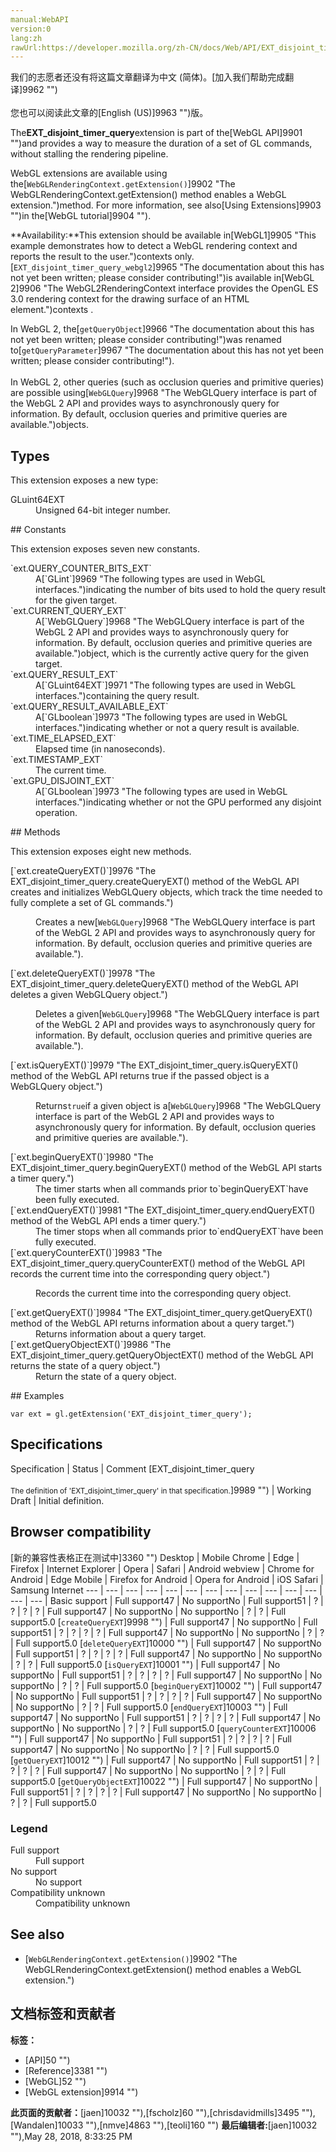 ```yaml
---
manual:WebAPI
version:0
lang:zh
rawUrl:https://developer.mozilla.org/zh-CN/docs/Web/API/EXT_disjoint_timer_query
---
```




<bdi>我们的志愿者还没有将这篇文章翻译为<bdi>中文 (简体)</bdi>。[加入我们帮助完成翻译]9962 "")<br></br>您也可以阅读此文章的[English (US)]9963 "")版。</bdi>






The**EXT_disjoint_timer_query**extension is part of the[WebGL API]9901 "")and provides a way to measure the duration of a set of GL commands, without stalling the rendering pipeline.



WebGL extensions are available using the[`WebGLRenderingContext.getExtension()`]9902 "The WebGLRenderingContext.getExtension() method enables a WebGL extension.")method. For more information, see also[Using Extensions]9903 "")in the[WebGL tutorial]9904 "").



**Availability:**This extension should be available in[WebGL1]9905 "This example demonstrates how to detect a WebGL rendering context and reports the result to the user.")contexts only.[`EXT_disjoint_timer_query_webgl2`]9965 "The documentation about this has not yet been written; please consider contributing!")is available in[WebGL 2]9906 "The WebGL2RenderingContext interface provides the OpenGL ES 3.0 rendering context for the drawing surface of an HTML <canvas> element.")contexts .



In WebGL 2, the[`getQueryObject`]9966 "The documentation about this has not yet been written; please consider contributing!")was renamed to[`getQueryParameter`]9967 "The documentation about this has not yet been written; please consider contributing!").<br></br>In WebGL 2, other queries (such as occlusion queries and primitive queries) are possible using[`WebGLQuery`]9968 "The WebGLQuery interface is part of the WebGL 2 API and provides ways to asynchronously query for information. By default, occlusion queries and primitive queries are available.")objects.



## Types<a name="Types"></a>


This extension exposes a new type:

<dl><dt>GLuint64EXT</dt><dd>Unsigned 64-bit integer number.</dd></dl>
## Constants<a name="Constants"></a>


This extension exposes seven new constants.

<dl><dt>`ext.QUERY_COUNTER_BITS_EXT`</dt><dd>A[`GLint`]9969 "The following types are used in WebGL interfaces.")indicating the number of bits used to hold the query result for the given target.</dd><dt>`ext.CURRENT_QUERY_EXT`</dt><dd>A[`WebGLQuery`]9968 "The WebGLQuery interface is part of the WebGL 2 API and provides ways to asynchronously query for information. By default, occlusion queries and primitive queries are available.")object, which is the currently active query for the given target.</dd><dt>`ext.QUERY_RESULT_EXT`</dt><dd>A[`GLuint64EXT`]9971 "The following types are used in WebGL interfaces.")containing the query result.</dd><dt>`ext.QUERY_RESULT_AVAILABLE_EXT`</dt><dd>A[`GLboolean`]9973 "The following types are used in WebGL interfaces.")indicating whether or not a query result is available.</dd><dt>`ext.TIME_ELAPSED_EXT`</dt><dd>Elapsed time (in nanoseconds).</dd><dt>`ext.TIMESTAMP_EXT`</dt><dd>The current time.</dd><dt>`ext.GPU_DISJOINT_EXT`</dt><dd>A[`GLboolean`]9973 "The following types are used in WebGL interfaces.")indicating whether or not the GPU performed any disjoint operation.</dd></dl>
## Methods<a name="Methods"></a>


This extension exposes eight new methods.

<dl><dt>[`ext.createQueryEXT()`]9976 "The EXT_disjoint_timer_query.createQueryEXT() method of the WebGL API creates and initializes WebGLQuery objects, which track the time needed to fully complete a set of GL commands.")</dt><dd>

Creates a new[`WebGLQuery`]9968 "The WebGLQuery interface is part of the WebGL 2 API and provides ways to asynchronously query for information. By default, occlusion queries and primitive queries are available.").

</dd><dt>[`ext.deleteQueryEXT()`]9978 "The EXT_disjoint_timer_query.deleteQueryEXT() method of the WebGL API deletes a given WebGLQuery object.")</dt><dd>

Deletes a given[`WebGLQuery`]9968 "The WebGLQuery interface is part of the WebGL 2 API and provides ways to asynchronously query for information. By default, occlusion queries and primitive queries are available.").

</dd><dt>[`ext.isQueryEXT()`]9979 "The EXT_disjoint_timer_query.isQueryEXT() method of the WebGL API returns true if the passed object is a WebGLQuery object.")</dt><dd>

Returns`true`if a given object is a[`WebGLQuery`]9968 "The WebGLQuery interface is part of the WebGL 2 API and provides ways to asynchronously query for information. By default, occlusion queries and primitive queries are available.").

</dd><dt>[`ext.beginQueryEXT()`]9980 "The EXT_disjoint_timer_query.beginQueryEXT() method of the WebGL API starts a timer query.")</dt><dd>The timer starts when all commands prior to`beginQueryEXT`have been fully executed.</dd><dt>[`ext.endQueryEXT()`]9981 "The EXT_disjoint_timer_query.endQueryEXT() method of the WebGL API ends a timer query.")</dt><dd>The timer stops when all commands prior to`endQueryEXT`have been fully executed.</dd><dt>[`ext.queryCounterEXT()`]9983 "The EXT_disjoint_timer_query.queryCounterEXT() method of the WebGL API records the current time into the corresponding query object.")</dt><dd>

Records the current time into the corresponding query object.

</dd><dt>[`ext.getQueryEXT()`]9984 "The EXT_disjoint_timer_query.getQueryEXT() method of the WebGL API returns information about a query target.")</dt><dd>Returns information about a query target.</dd><dt>[`ext.getQueryObjectEXT()`]9986 "The EXT_disjoint_timer_query.getQueryObjectEXT() method of the WebGL API returns the state of a query object.")</dt><dd>Return the state of a query object.</dd></dl>
## Examples<a name="Examples"></a>

```
var ext = gl.getExtension('EXT_disjoint_timer_query');
```

## Specifications<a name="Specifications"></a>
Specification | Status | Comment 
[EXT_disjoint_timer_query<br></br><small>The definition of &#39;EXT_disjoint_timer_query&#39; in that specification.</small>]9989 "") | Working Draft | Initial definition. 


## Browser compatibility<a name="Browser_compatibility"></a>
[新的兼容性表格正在测试中<i></i>]3360 "")
<abbr>Desktop<i></i></abbr> | <abbr>Mobile<i></i></abbr> 
<abbr>Chrome<i></i></abbr> | <abbr>Edge<i></i></abbr> | <abbr>Firefox<i></i></abbr> | <abbr>Internet Explorer<i></i></abbr> | <abbr>Opera<i></i></abbr> | <abbr>Safari<i></i></abbr> | <abbr>Android webview<i></i></abbr> | <abbr>Chrome for Android<i></i></abbr> | <abbr>Edge Mobile<i></i></abbr> | <abbr>Firefox for Android<i></i></abbr> | <abbr>Opera for Android<i></i></abbr> | <abbr>iOS Safari<i></i></abbr> | <abbr>Samsung Internet<i></i></abbr> 
 ---  |  ---  |  ---  |  ---  |  ---  |  ---  |  ---  |  ---  |  ---  |  ---  |  ---  |  ---  |  ---  |  ---  | 
Basic support | <abbr>Full support</abbr>47 | <abbr>No support</abbr>No | <abbr>Full support</abbr>51 | <abbr>?</abbr> | <abbr>?</abbr> | <abbr>?</abbr> | <abbr>?</abbr> | <abbr>Full support</abbr>47 | <abbr>No support</abbr>No | <abbr>No support</abbr>No | <abbr>?</abbr> | <abbr>?</abbr> | <abbr>Full support</abbr>5.0 
[`createQueryEXT`]9998 "") | <abbr>Full support</abbr>47 | <abbr>No support</abbr>No | <abbr>Full support</abbr>51 | <abbr>?</abbr> | <abbr>?</abbr> | <abbr>?</abbr> | <abbr>?</abbr> | <abbr>Full support</abbr>47 | <abbr>No support</abbr>No | <abbr>No support</abbr>No | <abbr>?</abbr> | <abbr>?</abbr> | <abbr>Full support</abbr>5.0 
[`deleteQueryEXT`]10000 "") | <abbr>Full support</abbr>47 | <abbr>No support</abbr>No | <abbr>Full support</abbr>51 | <abbr>?</abbr> | <abbr>?</abbr> | <abbr>?</abbr> | <abbr>?</abbr> | <abbr>Full support</abbr>47 | <abbr>No support</abbr>No | <abbr>No support</abbr>No | <abbr>?</abbr> | <abbr>?</abbr> | <abbr>Full support</abbr>5.0 
[`isQueryEXT`]10001 "") | <abbr>Full support</abbr>47 | <abbr>No support</abbr>No | <abbr>Full support</abbr>51 | <abbr>?</abbr> | <abbr>?</abbr> | <abbr>?</abbr> | <abbr>?</abbr> | <abbr>Full support</abbr>47 | <abbr>No support</abbr>No | <abbr>No support</abbr>No | <abbr>?</abbr> | <abbr>?</abbr> | <abbr>Full support</abbr>5.0 
[`beginQueryEXT`]10002 "") | <abbr>Full support</abbr>47 | <abbr>No support</abbr>No | <abbr>Full support</abbr>51 | <abbr>?</abbr> | <abbr>?</abbr> | <abbr>?</abbr> | <abbr>?</abbr> | <abbr>Full support</abbr>47 | <abbr>No support</abbr>No | <abbr>No support</abbr>No | <abbr>?</abbr> | <abbr>?</abbr> | <abbr>Full support</abbr>5.0 
[`endQueryEXT`]10003 "") | <abbr>Full support</abbr>47 | <abbr>No support</abbr>No | <abbr>Full support</abbr>51 | <abbr>?</abbr> | <abbr>?</abbr> | <abbr>?</abbr> | <abbr>?</abbr> | <abbr>Full support</abbr>47 | <abbr>No support</abbr>No | <abbr>No support</abbr>No | <abbr>?</abbr> | <abbr>?</abbr> | <abbr>Full support</abbr>5.0 
[`queryCounterEXT`]10006 "") | <abbr>Full support</abbr>47 | <abbr>No support</abbr>No | <abbr>Full support</abbr>51 | <abbr>?</abbr> | <abbr>?</abbr> | <abbr>?</abbr> | <abbr>?</abbr> | <abbr>Full support</abbr>47 | <abbr>No support</abbr>No | <abbr>No support</abbr>No | <abbr>?</abbr> | <abbr>?</abbr> | <abbr>Full support</abbr>5.0 
[`getQueryEXT`]10012 "") | <abbr>Full support</abbr>47 | <abbr>No support</abbr>No | <abbr>Full support</abbr>51 | <abbr>?</abbr> | <abbr>?</abbr> | <abbr>?</abbr> | <abbr>?</abbr> | <abbr>Full support</abbr>47 | <abbr>No support</abbr>No | <abbr>No support</abbr>No | <abbr>?</abbr> | <abbr>?</abbr> | <abbr>Full support</abbr>5.0 
[`getQueryObjectEXT`]10022 "") | <abbr>Full support</abbr>47 | <abbr>No support</abbr>No | <abbr>Full support</abbr>51 | <abbr>?</abbr> | <abbr>?</abbr> | <abbr>?</abbr> | <abbr>?</abbr> | <abbr>Full support</abbr>47 | <abbr>No support</abbr>No | <abbr>No support</abbr>No | <abbr>?</abbr> | <abbr>?</abbr> | <abbr>Full support</abbr>5.0 


### Legend<a name="Legend"></a>
<dl><dt><abbr>Full support</abbr></dt><dd>Full support</dd><dt><abbr>No support</abbr></dt><dd>No support</dd><dt><abbr>Compatibility unknown</abbr></dt><dd>Compatibility unknown</dd></dl>

## See also<a name="See_also"></a>

* [`WebGLRenderingContext.getExtension()`]9902 "The WebGLRenderingContext.getExtension() method enables a WebGL extension.")



## 文档标签和贡献者
**标签：**
* [API]50 "")
* [Reference]3381 "")
* [WebGL]52 "")
* [WebGL extension]9914 "")

**此页面的贡献者：**[jaen]10032 ""),[fscholz]60 ""),[chrisdavidmills]3495 ""),[Wandalen]10033 ""),[nmve]4863 ""),[teoli]160 "")
**最后编辑者:**[jaen]10032 ""),<time>May 28, 2018, 8:33:25 PM</time>


